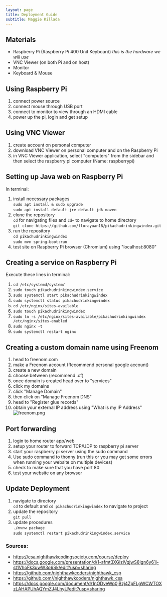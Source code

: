 ```yaml
---
layout: page
title: Deployment Guide
subtitle: Maggie Killada
---
```

## Materials
- Raspberry Pi (Raspberry Pi 400 Unit Keyboard) _this is the hardware we will use_
- VNC Viewer (on both Pi and on host)
- Monitor
- Keyboard & Mouse

## Using Raspberry Pi
1. connect power source
2. connect mouse through USB port
3. connect to monitor to view through an HDMI cable
4. power up the pi, login and get setup

## Using VNC Viewer
1. create account on personal computer
2. download VNC Viewer on personal computer and on the Raspberry Pi
3. in VNC Viewer application, select "computers" from the sidebar and then select the raspberry pi computer (Name: raspberrypi)

## Setting up Java web on Raspberry Pi
In terminal:
1. install necessary packages\
   `sudo apt install & sudo upgrade`\
   `sudo apt install default-jre default-jdk maven`
2. clone the repository\
   `cd` for navigating files and `cd~` to navigate to home directory\
   `git clone https://github.com/florayuan18/pikachudrinkingwindex.git`
3. run the repository\
   `cd pikachudrinkingwindex`\
   `sudo mvn spring-boot:run`
4. test site on Raspberry Pi browser (Chromium) using "localhost:8080"

## Creating a service on Raspberry Pi
Execute these lines in terminal:
1. `cd /etc/systemd/system/`
2. `sudo touch pikachudrinkingwindex.service`
3. `sudo systemctl start pikachudrinkingwindex`
4. `sudo systemctl status pikachudrinkingwindex`
5. `cd /etc/nginx/sites-available`
6. `sudo touch pikachudrinkingwindex`
7. `sudo ln -s /etc/nginx/sites-available/pikachudrinkingwindex /etc/nginx/sites-enabled`
8. `sudo nginx -t`
9. `sudo systemctl restart nginx`

## Creating a custom domain name using Freenom
1. head to freenom.com
2. make a Freenom account (Recommend personal google account)
3. create a new domain
4. choose between (recommend .cf)
5. once domain is created head over to "services"
6. click my domains
7. click "Manage Domain"
8. then click on "Manage Freenom DNS"
9. head to "Register glue records"
10. obtain your external IP address using "What is my IP Address"\
    ![freenom.png](https://github.com/florayuan18/pikachudrinkingwindex/blob/master/src/main/resources/static/images/freenom.png)

## Port forwarding
1. login to home router app/web
2. setup your router to forward TCP/UDP to raspberry pi server
3. start your raspberry pi server using the sudo command
4. Use sudo command to thonny (run this or you may get some errors when running your website on multiple devices)
5. check to make sure that you have port 80
6. test your website on any browser

## Update Deployment
1. navigate to directory\
   `cd` to default and `cd pikachudrinkingwindex` to navigate to project
2. update the repository\
   `git pull`
2. update procedures\
   `./mvnw package`\
   `sudo systemctl restart pikachudrinkingwindex.service`

### Sources:
* https://csa.nighthawkcodingsociety.com/course/deploy
* https://docs.google.com/presentation/d/1-afmt3XGlzlVqjwS8Ign6y61j-st1VhoFk3uwW3o6Sk/edit?usp=sharing
* https://github.com/nighthawkcoders/nighthawk_csp
* https://github.com//nighthawkcoders/nighthawk_csa
* https://docs.google.com/document/d/1nODveWp0jBzj4ZpFLgWCWTOXzLAHAPUhAQYmZJ4LhyU/edit?usp=sharing